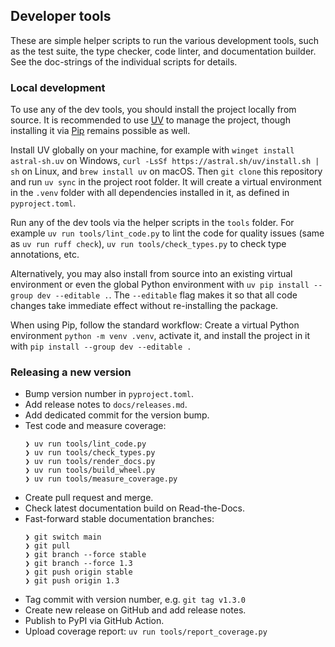 ﻿## Developer tools

These are simple helper scripts to run the various development tools, such
as the test suite, the type checker, code linter, and documentation builder.
See the doc-strings of the individual scripts for details.


### Local development

To use any of the dev tools, you should install the project locally from
source. It is recommended to use [UV] to manage the project, though installing
it via [Pip] remains possible as well.

Install UV globally on your machine, for example with `winget install
astral-sh.uv` on Windows, `curl -LsSf https://astral.sh/uv/install.sh | sh`
on Linux, and `brew install uv` on macOS. Then `git clone` this repository
and run `uv sync` in the project root folder. It will create a virtual
environment in the `.venv` folder with all dependencies installed in it, as
defined in `pyproject.toml`.

Run any of the dev tools via the helper scripts in the `tools` folder. For
example `uv run tools/lint_code.py` to lint the code for quality issues (same
as `uv run ruff check`), `uv run tools/check_types.py` to check type
annotations, etc.

Alternatively, you may also install from source into an existing virtual
environment or even the global Python environment with `uv pip install --group
dev --editable .`. The `--editable` flag makes it so that all code changes take
immediate effect without re-installing the package.

When using Pip, follow the standard workflow: Create a virtual Python
environment `python -m venv .venv`, activate it, and install the project in it
with `pip install --group dev --editable .`

[UV]: https://docs.astral.sh/uv
[Pip]: https://pip.pypa.io


### Releasing a new version

- Bump version number in `pyproject.toml`.
- Add release notes to `docs/releases.md`.
- Add dedicated commit for the version bump.
- Test code and measure coverage:
  ```shell
  ❯ uv run tools/lint_code.py
  ❯ uv run tools/check_types.py
  ❯ uv run tools/render_docs.py
  ❯ uv run tools/build_wheel.py
  ❯ uv run tools/measure_coverage.py
  ```
- Create pull request and merge.
- Check latest documentation build on Read-the-Docs.
- Fast-forward stable documentation branches:
  ```shell
  ❯ git switch main
  ❯ git pull
  ❯ git branch --force stable
  ❯ git branch --force 1.3
  ❯ git push origin stable
  ❯ git push origin 1.3
  ```
- Tag commit with version number, e.g. `git tag v1.3.0`
- Create new release on GitHub and add release notes.
- Publish to PyPI via GitHub Action.
- Upload coverage report: `uv run tools/report_coverage.py`

